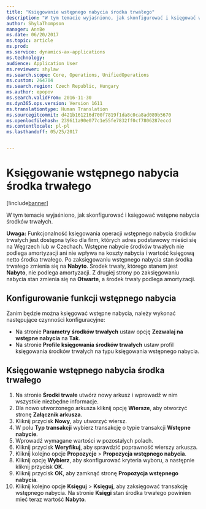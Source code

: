 ```yaml
---
title: "Księgowanie wstępnego nabycia środka trwałego"
description: "W tym temacie wyjaśniono, jak skonfigurować i księgować wstępne nabycia środków trwałych."
author: ShylaThompson
manager: AnnBe
ms.date: 06/20/2017
ms.topic: article
ms.prod: 
ms.service: dynamics-ax-applications
ms.technology: 
audience: Application User
ms.reviewer: shylaw
ms.search.scope: Core, Operations, UnifiedOperations
ms.custom: 264704
ms.search.region: Czech Republic, Hungary
ms.author: epopov
ms.search.validFrom: 2016-11-30
ms.dyn365.ops.version: Version 1611
ms.translationtype: Human Translation
ms.sourcegitcommit: d421b161216d700f7819f1da8c0ca8ad089b5670
ms.openlocfilehash: 239611a90e077c1e55fe7832ff0cf7806287eccd
ms.contentlocale: pl-pl
ms.lasthandoff: 05/25/2017


---
```


# <a name="post-the-pre-acquisition-of-a-fixed-asset"></a>Księgowanie wstępnego nabycia środka trwałego

[!include[banner](../includes/banner.md)]


W tym temacie wyjaśniono, jak skonfigurować i księgować wstępne nabycia środków trwałych.

**Uwaga:** Funkcjonalność księgowania operacji wstępnego nabycia środków trwałych jest dostępna tylko dla firm, których adres podstawowy mieści się na Węgrzech lub w Czechach. Wstępne nabycie środków trwałych nie podlega amortyzacji ani nie wpływa na koszty nabycia i wartość księgową netto środka trwałego. Po zaksięgowaniu wstępnego nabycia stan środka trwałego zmienia się na **Nabyto**. Środek trwały, którego stanem jest **Nabyto**, nie podlega amortyzacji. Z drugiej strony po zaksięgowaniu nabycia stan zmienia się na **Otwarte**, a środek trwały podlega amortyzacji.

## <a name="set-up-preacquisitions"></a>Konfigurowanie funkcji wstępnego nabycia
Zanim będzie można księgować wstępne nabycia, należy wykonać następujące czynności konfiguracyjne:

-   Na stronie **Parametry środków trwałych** ustaw opcję **Zezwalaj na wstępne nabycia** na **Tak**.
-   Na stronie **Profile księgowania środków trwałych** ustaw profil księgowania środków trwałych na typu księgowania wstępnego nabycia.

## <a name="post-a-preacquisition-of-a-fixed-asset"></a>Księgowanie wstępnego nabycia środka trwałego
1.  Na stronie **Środki trwałe** utwórz nowy arkusz i wprowadź w nim wszystkie niezbędne informacje.
2.  Dla nowo utworzonego arkusza kliknij opcję **Wiersze**, aby otworzyć stronę **Załącznik arkusza**.
3.  Kliknij przycisk **Nowy**, aby utworzyć wiersz.
4.  W polu **Typ transakcji** wybierz transakcję o typie transakcji **Wstępne nabycie**.
5.  Wprowadź wymagane wartości w pozostałych polach.
6.  Kliknij przycisk **Weryfikuj**, aby sprawdzić poprawność wierszy arkusza.
7.  Kliknij kolejno opcje **Propozycje** &gt; **Propozycja wstępnego nabycia**.
8.  Kliknij opcję **Wybierz**, aby skonfigurować kryteria wyboru, a następnie kliknij przycisk **OK**.
9.  Kliknij przycisk **OK**, aby zamknąć stronę **Propozycja wstępnego nabycia**.
10. Kliknij kolejno opcje **Księguj** &gt; **Księguj**, aby zaksięgować transakcję wstępnego nabycia. Na stronie **Księgi** stan środka trwałego powinien mieć teraz wartość **Nabyto**.





